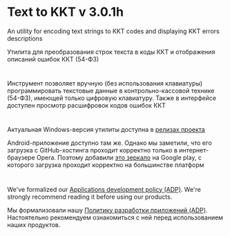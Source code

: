 # Text to KKT v 3.0.1h

An utility for encoding text strings to KKT codes and displaying KKT errors descriptions

Утилита для преобразования строк текста в коды ККТ и отображения описаний ошибок ККТ (54-ФЗ)

#

Инструмент позволяет вручную (без использования клавиатуры) программировать текстовые данные
в контрольно-кассовой технике (54-ФЗ), имеющей только цифровую клавиатуру. Также в интерфейсе
доступен просмотр расшифровок кодов ошибок ККТ

#

Актуальная Windows-версия утилиты доступна в
[релизах проекта](https://github.com/adslbarxatov/TextToKKT/releases)

Android-приложение доступно там же. Однако мы заметили, что его загрузка с GitHub-хостинга
проходит корректно только в интернет-браузере Opera. Поэтому добавили
[это зеркало](https://drive.google.com/open?id=1QPD-Zcg5aGNkeOTicbFk__SUHYHMzlUo)
на Google play, с которого загрузка проходит корректно на большинстве платформ

#

We've formalized our [Applications development policy (ADP)](https://vk.com/@rdaaow_fupl-adp).
We're strongly recommend reading it before using our products.

Мы формализовали нашу [Политику разработки приложений (ADP)](https://vk.com/@rdaaow_fupl-adp).
Настоятельно рекомендуем ознакомиться с ней перед использованием наших продуктов.
